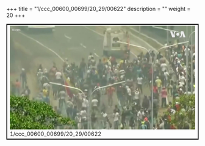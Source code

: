 +++
title = "1/ccc_00600_00699/20_29/00622"
description = ""
weight = 20
+++

<table style="border:2px solid black;max-width:800px;max-height:800px;" 
><tr><td>
<img class="center-fit-jpg"
src="/jpg_/aaa_20190430_NxaOmWaI8sI_00621.jpg">
1/ccc_00600_00699/20_29/00622
</img></td></tr></table>
